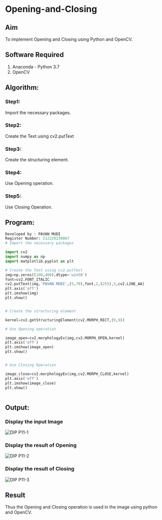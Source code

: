 # Opening-and-Closing

## Aim
To implement Opening and Closing using Python and OpenCV.

## Software Required
1. Anaconda - Python 3.7
2. OpenCV
## Algorithm:
### Step1:
Import the necessary packages.


### Step2:
Create the Text using cv2.putText

### Step3:
Create the structuring element.

### Step4:
Use Opening operation.

### Step5:
Use Closing Operation.

 
## Program:

``` Python
Developed by : PAVAN MUDI
Register Number: 212220230067
# Import the necessary packages

import cv2
import numpy as np
import matplotlib.pyplot as plt

# Create the Text using cv2.putText
img=np.zeros((100,400),dtype='uint8')
font=cv2.FONT_ITALIC
cv2.putText(img,'PAVAN MUDI',(5,70),font,2,(255),5,cv2.LINE_AA)
plt.axis('off')
plt.imshow(img)
plt.show()


# Create the structuring element

kernel=cv2.getStructuringElement(cv2.MORPH_RECT,(9,9))

# Use Opening operation

image_open=cv2.morphologyEx(img,cv2.MORPH_OPEN,kernel)
plt.axis('off')
plt.imshow(image_open)
plt.show()


# Use Closing Operation

image_close=cv2.morphologyEx(img,cv2.MORPH_CLOSE,kernel)
plt.axis('off')
plt.imshow(image_close)
plt.show()



```
## Output:

### Display the input Image
![DIP P11-1](https://github.com/mudipavan/Opening-and-Closing/assets/94828517/a970702c-7d77-450c-83d4-27068ce55e90)


### Display the result of Opening
![DIP P11-2](https://github.com/mudipavan/Opening-and-Closing/assets/94828517/e7dbc018-b6b2-4fe1-9be4-a6b8424a21ea)


### Display the result of Closing
![DIP P11-3](https://github.com/mudipavan/Opening-and-Closing/assets/94828517/8c16855b-5837-44d9-8242-0cc435d27375)


## Result
Thus the Opening and Closing operation is used in the image using python and OpenCV.
